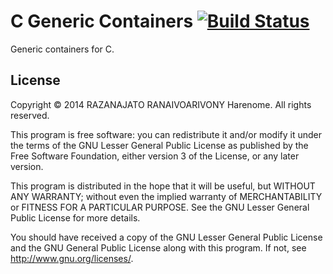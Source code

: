 C Generic Containers [![Build Status][]][Travis CI cgc]
=======================================================
[Travis CI cgc]: https://travis-ci.org/Harenome/c_generic_containers
[Build Status]: https://travis-ci.org/Harenome/c_generic_containers.svg?branch=master

Generic containers for C.

License
-------
Copyright © 2014 RAZANAJATO RANAIVOARIVONY Harenome.
All rights reserved.

This program is free software: you can redistribute it and/or modify
it under the terms of the GNU Lesser General Public License as published by
the Free Software Foundation, either version 3 of the License, or
any later version.

This program is distributed in the hope that it will be useful,
but WITHOUT ANY WARRANTY; without even the implied warranty of
MERCHANTABILITY or FITNESS FOR A PARTICULAR PURPOSE. See the
GNU Lesser General Public License for more details.

You should have received a copy of the GNU Lesser General Public License
and the GNU General Public License along with this program.
If not, see http://www.gnu.org/licenses/.
